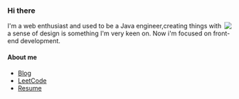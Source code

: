 ### Hi there

<img align="right" src="https://github-readme-stats.vercel.app/api?username=LastWhisperzzz&show_icons=true&icon_color=CE1D2D&text_color=718096&bg_color=ffffff&hide_title=true" />

I'm a web enthusiast and used to be a Java engineer,creating things with a sense of design is something I'm very keen on.
Now i'm focused on front-end development.

#### About me
- [Blog](https://lastwhisper.net)
- [LeetCode](https://leetcode-cn.com/u/last-whisper-zzz/)
- [Resume](https://resume.lastwhisper.net)




